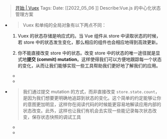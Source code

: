 > [开始 | Vuex](https://v3.vuex.vuejs.org/zh/guide/#%E6%9C%80%E7%AE%80%E5%8D%95%E7%9A%84-store)
    Tags:
    Date:  [[2022_05_06  ]]
    Describe:Vue.js 的中心化状态管理方案

- >Vuex 和单纯的全局对象有以下两点不同：
  
  1.  Vuex 的状态存储是响应式的。当 Vue 组件从 store 中读取状态的时候，若 store 中的状态发生变化，那么相应的组件也会相应地得到高效更新。
    
  2.  你不能直接改变 store 中的状态。改变 store 中的状态的唯一途径就是显式地**提交 (commit) mutation**。这样使得我们可以方便地跟踪每一个状态的变化，从而让我们能够实现一些工具帮助我们更好地了解我们的应用。
	-
	-
- >我们通过提交 mutation 的方式，而非直接改变 `store.state.count`，是因为我们想要更明确地追踪到状态的变化。这个简单的约定能够让你的意图更加明显，这样你在阅读代码的时候能更容易地解读应用内部的状态改变。此外，这样也让我们有机会去实现一些能记录每次状态改变，保存状态快照的调试工具
	-
	-